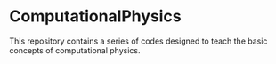 ComputationalPhysics
====================

This repository contains a series of codes designed to teach the basic concepts of computational physics.
